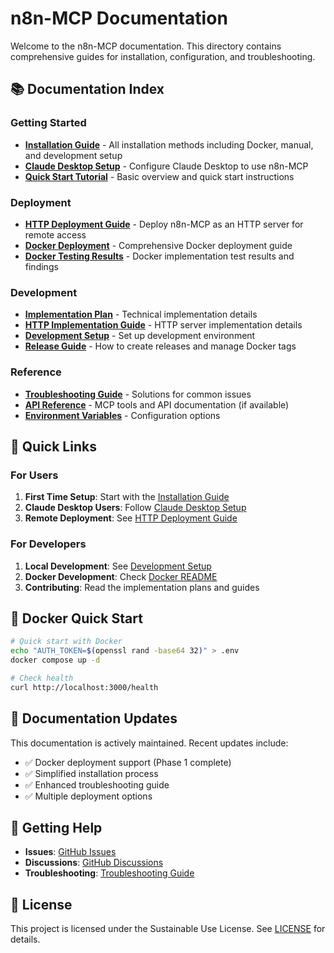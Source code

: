 # n8n-MCP Documentation

Welcome to the n8n-MCP documentation. This directory contains comprehensive guides for installation, configuration, and troubleshooting.

## 📚 Documentation Index

### Getting Started
- **[Installation Guide](./INSTALLATION.md)** - All installation methods including Docker, manual, and development setup
- **[Claude Desktop Setup](./README_CLAUDE_SETUP.md)** - Configure Claude Desktop to use n8n-MCP
- **[Quick Start Tutorial](../README.md)** - Basic overview and quick start instructions

### Deployment
- **[HTTP Deployment Guide](./HTTP_DEPLOYMENT.md)** - Deploy n8n-MCP as an HTTP server for remote access
- **[Docker Deployment](./DOCKER_README.md)** - Comprehensive Docker deployment guide
- **[Docker Testing Results](./DOCKER_TESTING_RESULTS.md)** - Docker implementation test results and findings

### Development
- **[Implementation Plan](../IMPLEMENTATION_PLAN.md)** - Technical implementation details
- **[HTTP Implementation Guide](./HTTP_IMPLEMENTATION_GUIDE.md)** - HTTP server implementation details
- **[Development Setup](./INSTALLATION.md#development-setup)** - Set up development environment
- **[Release Guide](./RELEASE_GUIDE.md)** - How to create releases and manage Docker tags

### Reference
- **[Troubleshooting Guide](./TROUBLESHOOTING.md)** - Solutions for common issues
- **[API Reference](./API_REFERENCE.md)** - MCP tools and API documentation (if available)
- **[Environment Variables](./INSTALLATION.md#environment-configuration)** - Configuration options

## 🚀 Quick Links

### For Users
1. **First Time Setup**: Start with the [Installation Guide](./INSTALLATION.md)
2. **Claude Desktop Users**: Follow [Claude Desktop Setup](./README_CLAUDE_SETUP.md)
3. **Remote Deployment**: See [HTTP Deployment Guide](./HTTP_DEPLOYMENT.md)

### For Developers
1. **Local Development**: See [Development Setup](./INSTALLATION.md#development-setup)
2. **Docker Development**: Check [Docker README](../DOCKER_README.md)
3. **Contributing**: Read the implementation plans and guides

## 🐳 Docker Quick Start

```bash
# Quick start with Docker
echo "AUTH_TOKEN=$(openssl rand -base64 32)" > .env
docker compose up -d

# Check health
curl http://localhost:3000/health
```

## 📖 Documentation Updates

This documentation is actively maintained. Recent updates include:
- ✅ Docker deployment support (Phase 1 complete)
- ✅ Simplified installation process
- ✅ Enhanced troubleshooting guide
- ✅ Multiple deployment options

## 🤝 Getting Help

- **Issues**: [GitHub Issues](https://github.com/czlonkowski/n8n-mcp/issues)
- **Discussions**: [GitHub Discussions](https://github.com/czlonkowski/n8n-mcp/discussions)
- **Troubleshooting**: [Troubleshooting Guide](./TROUBLESHOOTING.md)

## 📝 License

This project is licensed under the Sustainable Use License. See [LICENSE](../LICENSE) for details.